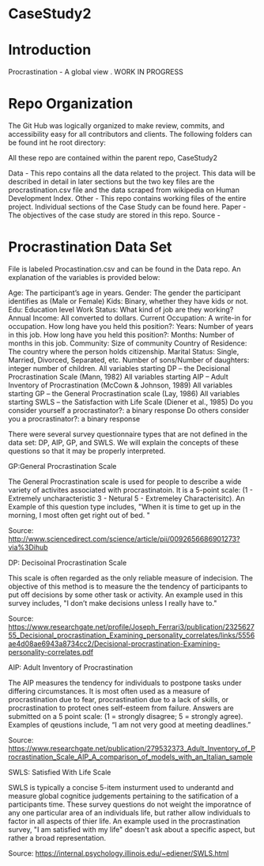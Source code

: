 # CaseStudy2

# Introduction 

Procrastination - A global view . WORK IN PROGRESS

# Repo Organization 

The Git Hub was logically organized to make review, commits, and accessibility easy for all contributors and clients. The following folders can be found int he root directory: 

All these repo are contained within the parent repo, CaseStudy2

Data - This repo contains all the data related to the project. This data will be described in detail in later sections but the two key files are the procrastination.csv file and the data scraped from wikipedia on Human Development Index.
Other - This repo contains working files of the entire project. Individual sections of the Case Study can be found here. 
Paper - The objectives of the case study are stored in this repo. 
Source - 

# Procrastination Data Set 

File is labeled Procastination.csv and can be found in the Data repo. An explanation of the variables is provided below:

Age: The participant’s age in years.
Gender: The gender the participant identifies as (Male or Female)
Kids: Binary, whether they have kids or not.
Edu: Education level
Work Status: What kind of job are they working?
Annual Income: All converted to dollars.
Current Occupation: A write-in for occupation.
How long have you held this position?: Years: Number of years in this job.
How long have you held this position?: Months: Number of months in this job.
Community: Size of community
Country of Residence: The country where the person holds citizenship.
Marital Status: Single, Married, Divorced, Separated, etc.
Number of sons/Number of daughters: integer number of children.
All variables starting DP – the Decisional Procrastination Scale (Mann, 1982)
All variables starting AIP – Adult Inventory of Procrastination (McCown & Johnson, 1989)
All variables starting GP – the General Procrastination scale (Lay, 1986)
All variables starting SWLS – the Satisfaction with Life Scale (Diener et al., 1985)
Do you consider yourself a procrastinator?: a binary response
Do others consider you a procrastinator?: a binary response


There were several survey questionnaire types that are not defined in the data set: DP, AIP, GP, and SWLS. We will explain the concepts of these questions so that it may be properly interpreted. 

GP:General Procrastination Scale

The General Procrastination scale is used for people to describe a wide variety of activites associated with procrastinatoin. It is a 5-point scale: (1 - Extremely uncharacteristic 3 - Netural 5 - Extremeley Characterisitc). An Example of this question type includes, "When it is time to get up in the morning, I most often get right out of bed. "

Source: http://www.sciencedirect.com/science/article/pii/0092656686901273?via%3Dihub

DP: Decisoinal Procrastination Scale 

This scale is often regarded as the only reliable measure of indecision. The objective of this method is to measure the the tendency of participants to put off decisions by some other task or activity. An example used in this survey includes, "I don’t make decisions unless I really have to."

Source: https://www.researchgate.net/profile/Joseph_Ferrari3/publication/232562755_Decisional_procrastination_Examining_personality_correlates/links/5556ae4d08ae6943a8734cc2/Decisional-procrastination-Examining-personality-correlates.pdf

AIP: Adult Inventory of Procrastination 

The AIP measures the tendency for individuals to postpone tasks under differing circumstances. It is most often used as a measure of procrastination due to fear, procrastination due to a lack of skills, or procrastination to protect ones self-esteem from failure. Answers are submitted on a 5 point scale: (1 = strongly disagree; 5 = strongly agree). Examples of qeustions include, “I am not very good at meeting deadlines.”

Source: https://www.researchgate.net/publication/279532373_Adult_Inventory_of_Procrastination_Scale_AIP_A_comparison_of_models_with_an_Italian_sample


SWLS: Satisfied With Life Scale 

SWLS is typically a concise 5-item insturment used to underantd and measure global cognitice judgements pertaining to the satification of a participants time. These survey questions do not weight the imporatnce of any one particular area of an individuals life, but rather allow individuals to factor in all aspects of thier life. An example used in the procrastination survey, "I am satisfied with my life" doesn't ask about a specific aspect, but rather a broad representation. 

Source: https://internal.psychology.illinois.edu/~ediener/SWLS.html



